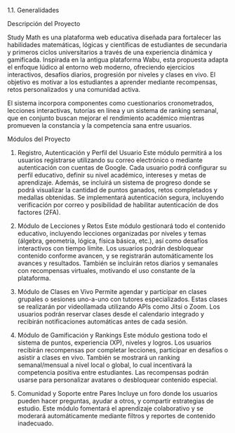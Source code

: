 1.1. Generalidades

Descripción del Proyecto

Study Math es una plataforma web educativa diseñada para fortalecer las habilidades matemáticas, lógicas y científicas de estudiantes de secundaria y primeros ciclos universitarios a través de una experiencia dinámica y gamificada. Inspirada en la antigua plataforma Wabu, esta propuesta adapta el enfoque lúdico al entorno web moderno, ofreciendo ejercicios interactivos, desafíos diarios, progresión por niveles y clases en vivo. El objetivo es motivar a los estudiantes a aprender mediante recompensas, retos personalizados y una comunidad activa.

El sistema incorpora componentes como cuestionarios cronometrados, lecciones interactivas, tutorías en línea y un sistema de ranking semanal, que en conjunto buscan mejorar el rendimiento académico mientras promueven la constancia y la competencia sana entre usuarios.

Módulos del Proyecto
1. Registro, Autenticación y Perfil del Usuario
Este módulo permitirá a los usuarios registrarse utilizando su correo electrónico o mediante autenticación con cuentas de Google. Cada usuario podrá configurar su perfil educativo, definir su nivel académico, intereses y metas de aprendizaje. Además, se incluirá un sistema de progreso donde se podrá visualizar la cantidad de puntos ganados, retos completados y medallas obtenidas. Se implementará autenticación segura, incluyendo verificación por correo y posibilidad de habilitar autenticación de dos factores (2FA).

2. Módulo de Lecciones y Retos
Este módulo gestionará todo el contenido educativo, incluyendo lecciones organizadas por niveles y temas (álgebra, geometría, lógica, física básica, etc.), así como desafíos interactivos con tiempo límite. Los usuarios podrán desbloquear contenido conforme avancen, y se registrarán automáticamente los avances y resultados. También se incluirán retos diarios y semanales con recompensas virtuales, motivando el uso constante de la plataforma.

3. Módulo de Clases en Vivo
Permite agendar y participar en clases grupales o sesiones uno-a-uno con tutores especializados. Estas clases se realizarán por videollamada utilizando APIs como Jitsi o Zoom. Los usuarios podrán reservar clases desde el calendario integrado y recibirán notificaciones automáticas antes de cada sesión.

4. Módulo de Gamificación y Rankings
Este módulo gestiona todo el sistema de puntos, experiencia (XP), niveles y logros. Los usuarios recibirán recompensas por completar lecciones, participar en desafíos o asistir a clases en vivo. También se mostrará un ranking semanal/mensual a nivel local o global, lo cual incentivará la competencia positiva entre estudiantes. Las recompensas podrán usarse para personalizar avatares o desbloquear contenido especial.

5. Comunidad y Soporte entre Pares
Incluye un foro donde los usuarios pueden hacer preguntas, ayudar a otros, y compartir estrategias de estudio. Este módulo fomentará el aprendizaje colaborativo y se moderará automáticamente mediante filtros y reportes de contenido inadecuado.
